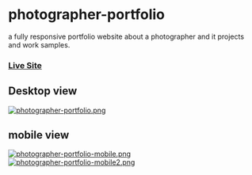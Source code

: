 # photographer-portfolio
a fully responsive portfolio website about a photographer and it projects and work samples.
### [Live Site](https://hadis98.github.io/photographer-portfolio)
## Desktop view
[![photographer-portfolio.png](https://i.postimg.cc/6qkpzPz8/photographer-portfolio.png)](https://postimg.cc/8fbGzt2G)

## mobile view
[![photographer-portfolio-mobile.png](https://i.postimg.cc/tgBR8J2Q/photographer-portfolio-mobile.png)](https://postimg.cc/5HFMCxhn)
[![photographer-portfolio-mobile2.png](https://i.postimg.cc/PfpZzn5r/photographer-portfolio-mobile2.png)](https://postimg.cc/WtVhTKZQ)
